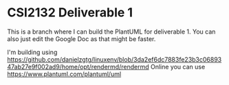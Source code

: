# CSI2132 Deliverable 1

This is a branch where I can build the PlantUML for deliverable 1.
You can also just edit the Google Doc as that might be faster.

I'm building using https://github.com/danielzgtg/linuxenv/blob/3da2ef6dc7883fe23b3c0689347ab27e9f002ad9/home/opt/rendermd/rendermd
Online you can use https://www.plantuml.com/plantuml/uml
